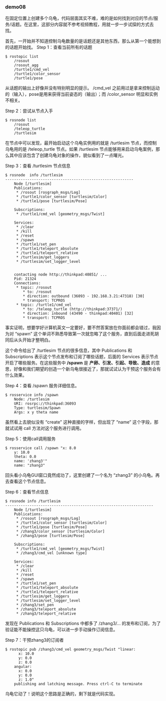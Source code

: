 ### demo08
在固定位置上创建多个乌龟，代码层面其实不难，难的是如何找到对应的节点/服务/话题。在这里，这部分内容就不参考视频教程，用就一步一步试探的方式去找。

首先，一开始并不知道控制乌龟数量的是话题还是其他东西，那么从第一个能想到的话题开始找。
Step 1：查看当前所有的话题
```shell
$ rostopic list
	/rosout
	/rosout_agg
	/turtle1/cmd_vel
	/turtle1/color_sensor
	/turtle1/pose
```
从话题的输出上好像并没有特别明显的提示。 /cmd_vel 之前用过是拿来控制运动的（输入），pose是用来获得当前姿态的（输出）；而 /color_sensor 明显和实例不相关。

Step 2：尝试从节点入手
```shell
$ rosnode list
	/rosout
	/teleop_turtle
	/turtlesim

```
在节点中可以发现，最开始启动这个乌龟实例用的就是 /turtlesim 节点，而控制乌龟用的是 /teleop_turtle 节点。如果 /turtlesim 节点能够用来启动乌龟案例，那么其中应该包含了创建乌龟对象的操作，貌似看到了一点曙光。

Step 3：查看 /turtlesim 节点信息
```shell
$ rosnode  info /turtlesim 
----------------------------------------------------------
	Node [/turtlesim]
	Publications: 
	 * /rosout [rosgraph_msgs/Log]
	 * /turtle1/color_sensor [turtlesim/Color]
	 * /turtle1/pose [turtlesim/Pose]
	
	Subscriptions: 
	 * /turtle1/cmd_vel [geometry_msgs/Twist]
	
	Services: 
	 * /clear
	 * /kill
	 * /reset
	 * /spawn
	 * /turtle1/set_pen
	 * /turtle1/teleport_absolute
	 * /turtle1/teleport_relative
	 * /turtlesim/get_loggers
	 * /turtlesim/set_logger_level
	
	
	contacting node http://thinkpad:40851/ ...
	Pid: 21324
	Connections:
	 * topic: /rosout
	    * to: /rosout
	    * direction: outbound (36093 - 192.168.3.21:47318) [30]
	    * transport: TCPROS
	 * topic: /turtle1/cmd_vel
	    * to: /teleop_turtle (http://thinkpad:37371/)
	    * direction: inbound (43490 - thinkpad:40401) [32]
	    * transport: TCPROS
```
事实证明，想要学好计算机英文一定要好，要不然答案放在你面前都会错过，我因为对 “spawn” 这个单词不熟悉导致第一次就忽略了这个服务，直到后面走进死胡同后从头开始才整明白。

这个命令给出了 /turtlesim 节点的很多信息，其中 Publications 和 Subscriptions 表示这个节点发布和订阅了哪些话题，后面的 Services 表示节点开启了哪些服务。在这些服务中 **/spawn** 是 **产卵、引发、引起、导致、造成** 的意思，好像和我们期望的创造一个新乌龟很接近了，那就试试认为干预这个服务会有什么效果。

Step 4：查看 /spawn 服务详细信息。
```shell
$ rosservice info /spawn 
	Node: /turtlesim
	URI: rosrpc://thinkpad:36093
	Type: turtlesim/Spawn
	Args: x y theta name
```
虽然看上去貌似没有 “create” 这种直接的字样，但出现了 “name” 这个字段，那就试试用 call 方法对这个服务进行调用。

Step 5：使用call调用服务
```shell
$ rosservice call /spawn "x: 8.0
	y: 10.0
	theta: 0.0
	name: 'zhang3'" 
	name: "zhang3"
```
回头看小乌龟GUI窗口竟然成功了，这里创建了一个名为 “zhang3” 的小乌龟。再去查看这个节点信息。

Step 6：查看节点信息
```shell
$ rosnode info /turtlesim 
-------------------------------------------------------------------
	Node [/turtlesim]
	Publications: 
	 * /rosout [rosgraph_msgs/Log]
	 * /turtle1/color_sensor [turtlesim/Color]
	 * /turtle1/pose [turtlesim/Pose]
	 * /zhang3/color_sensor [turtlesim/Color]
	 * /zhang3/pose [turtlesim/Pose]
	
	Subscriptions: 
	 * /turtle1/cmd_vel [geometry_msgs/Twist]
	 * /zhang3/cmd_vel [unknown type]
	
	Services: 
	 * /clear
	 * /kill
	 * /reset
	 * /spawn
	 * /turtle1/set_pen
	 * /turtle1/teleport_absolute
	 * /turtle1/teleport_relative
	 * /turtlesim/get_loggers
	 * /turtlesim/set_logger_level
	 * /zhang3/set_pen
	 * /zhang3/teleport_absolute
	 * /zhang3/teleport_relative
```
发现在 Publications 和 Subscriptions 中都多了 /zhang3/... 的发布和订阅，为了验证能不能操控这只乌龟，可以进一步手动操作订阅信息。

Step 7：干预zhang3的订阅者
```shell
$ rostopic pub /zhang3/cmd_vel geometry_msgs/Twist "linear:
	  x: 10.0
	  y: 0.0
	  z: 0.0
	angular:
	  x: 0.0
	  y: 0.0
	  z: 1.0" 
	publishing and latching message. Press ctrl-C to terminate
```
乌龟它动了！说明这个思路是正确的，剩下就是代码实现。

